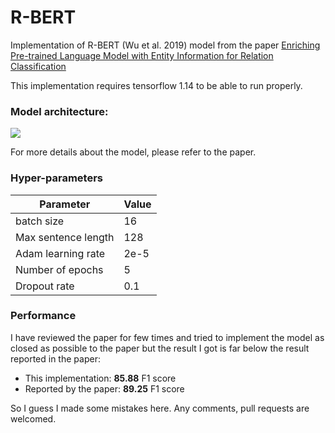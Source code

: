 # R-BERT
Implementation of R-BERT (Wu et al. 2019) model from the paper [Enriching Pre-trained Language Model with Entity Information for Relation Classification](https://arxiv.org/pdf/1905.08284.pdf)

This implementation requires tensorflow 1.14 to be able to run properly.

### Model architecture:

![](https://cdn1.imggmi.com/uploads/2019/9/13/6f114ba19c2e296046a023311ef754c4-full.png)

For more details about the model, please refer to the paper.

### Hyper-parameters

| Parameter  |  Value |
|---|---|
| batch size  |  16 |
| Max sentence length  |  128 |
|  Adam learning rate |  2e-5 |
|  Number of epochs |  5 |
|  Dropout rate |  0.1 |


### Performance
I have reviewed the paper for few times and tried to implement the model as closed as possible to the paper but the result I got is far below the result reported in the paper:
* This implementation: **85.88** F1 score
* Reported by the paper: **89.25** F1 score

So I guess I made some mistakes here. Any comments, pull requests are welcomed.
